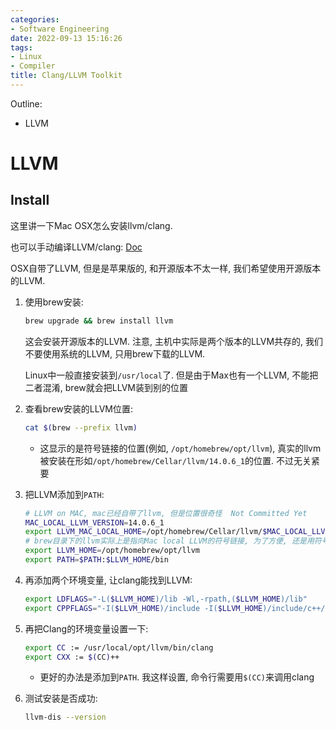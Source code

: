 ```yaml
---
categories:
- Software Engineering
date: 2022-09-13 15:16:26
tags:
- Linux
- Compiler
title: Clang/LLVM Toolkit
---
```


Outline:

* LLVM

<!--more-->

# LLVM

## Install

这里讲一下Mac OSX怎么安装llvm/clang.

也可以手动编译LLVM/clang: [Doc](https://clang.llvm.org/get_started.html)



OSX自带了LLVM, 但是是苹果版的, 和开源版本不太一样, 我们希望使用开源版本的LLVM. 

1. 使用brew安装:

   ```sh
   brew upgrade && brew install llvm
   ```

   这会安装开源版本的LLVM. 注意, 主机中实际是两个版本的LLVM共存的, 我们不要使用系统的LLVM, 只用brew下载的LLVM.

   Linux中一般直接安装到`/usr/local`了. 但是由于Max也有一个LLVM, 不能把二者混淆, brew就会把LLVM装到别的位置

2. 查看brew安装的LLVM位置:

   ```sh
   cat $(brew --prefix llvm)
   ```

   * 这显示的是符号链接的位置(例如, `/opt/homebrew/opt/llvm`),  真实的llvm被安装在形如`/opt/homebrew/Cellar/llvm/14.0.6_1`的位置. 不过无关紧要

3. 把LLVM添加到`PATH`:

   ```sh
   # LLVM on MAC, mac已经自带了llvm, 但是位置很奇怪  Not Committed Yet
   MAC_LOCAL_LLVM_VERSION=14.0.6_1
   export LLVM_MAC_LOCAL_HOME=/opt/homebrew/Cellar/llvm/$MAC_LOCAL_LLVM_VERSION
   # brew目录下的llvm实际上是指向Mac local LLVM的符号链接, 为了方便, 还是用符号链接的路径吧
   export LLVM_HOME=/opt/homebrew/opt/llvm
   export PATH=$PATH:$LLVM_HOME/bin
   ```

4. 再添加两个环境变量, 让clang能找到LLVM:

   ```sh
   export LDFLAGS="-L($LLVM_HOME)/lib -Wl,-rpath,($LLVM_HOME)/lib"
   export CPPFLAGS="-I($LLVM_HOME)/include -I($LLVM_HOME)/include/c++/v1/"
   ```

5. 再把Clang的环境变量设置一下:

   ```sh
   export CC := /usr/local/opt/llvm/bin/clang
   export CXX := $(CC)++
   ```

   * 更好的办法是添加到`PATH`. 我这样设置, 命令行需要用`$(CC)`来调用clang

6. 测试安装是否成功:

   ```sh
   llvm-dis --version
   ```